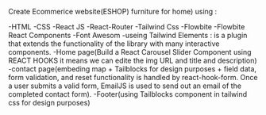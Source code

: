 Create Ecommerice website(ESHOP)  furniture for home)
using :

-HTML
-CSS
-React JS
-React-Router
-Tailwind Css
-Flowbite
-Flowbite React Components
-Font Awesom
-useing Tailwind Elements : is a plugin that extends the functionality of the library with many interactive components.
-Home page(Build a React Carousel Slider Component using REACT HOOKS it means we can edite the img URL and title and description)
-contact page(embeding map + 
Tailblocks for design purposes + 
field data, form validation, and reset functionality is handled by react-hook-form. Once a user submits a valid form, EmailJS is used to send out an email of the completed contact form).
-Footer(using Tailblocks component in tailwind css for design purposes)

